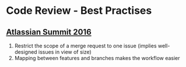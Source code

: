 # Code Review - Best Practises

## [Atlassian Summit 2016](https://www.youtube.com/watch?v=fatTnX8_ZRk&t=5s)
1.	Restrict the scope of a merge request to one issue (implies well-designed issues in view of size)
2.	Mapping between features and branches makes the workflow easier
<!--stackedit_data:
eyJoaXN0b3J5IjpbMTAzMDQ5NzYwOV19
-->